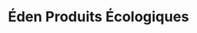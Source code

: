 ---
title: "Éden Produits Écologiques"
url: /vaudreuil-dorion/eden-produits-ecologiques/
shop: Kosmetik
---